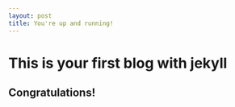 ```yaml
---
layout: post
title: You're up and running!
---
```

# This is your first blog with jekyll

## Congratulations!


